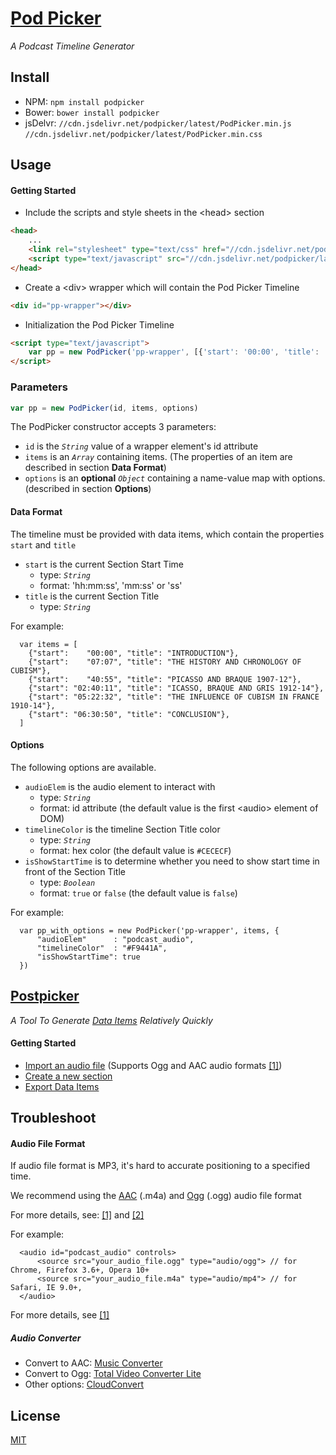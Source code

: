 # [Pod Picker](https://robermac.github.io/PodPicker)

*A Podcast Timeline Generator*

## Install
  - NPM: `npm install podpicker`
  - Bower: `bower install podpicker`
  - jsDelvr: `//cdn.jsdelivr.net/podpicker/latest/PodPicker.min.js` `//cdn.jsdelivr.net/podpicker/latest/PodPicker.min.css`

## Usage
#### Getting Started
- Include the scripts and style sheets in the \<head\> section
```html
<head>
    ...
    <link rel="stylesheet" type="text/css" href="//cdn.jsdelivr.net/podpicker/latest/PodPicker.min.css">
    <script type="text/javascript" src="//cdn.jsdelivr.net/podpicker/latest/PodPicker.min.js"></script>
</head>
```

- Create a \<div\> wrapper which will contain the Pod Picker Timeline
```html
<div id="pp-wrapper"></div>
```

- Initialization the Pod Picker Timeline
```html
<script type="text/javascript">
    var pp = new PodPicker('pp-wrapper', [{'start': '00:00', 'title': 'INTRODUCTION'}]) // described in the following
</script>
```

### Parameters
```js
var pp = new PodPicker(id, items, options)
```
The PodPicker constructor accepts 3 parameters:
- `id` is the *`String`* value of a wrapper element's id attribute
- `items` is an *`Array`* containing items. (The properties of an item are described in section **Data Format**)
- `options` is an **optional** *`Object`* containing a name-value map with options. (described in section **Options**)

#### Data Format
The timeline must be provided with data items, which contain the properties `start` and `title`
  - `start` is the current Section Start Time
    - type: *`String`*
    - format: 'hh:mm:ss', 'mm:ss' or 'ss'
  - `title` is the current Section Title
    - type: *`String`*

For example:
```
  var items = [
    {"start":    "00:00", "title": "INTRODUCTION"},
    {"start":    "07:07", "title": "THE HISTORY AND CHRONOLOGY OF CUBISM"},
    {"start":    "40:55", "title": "PICASSO AND BRAQUE 1907-12"},
    {"start": "02:40:11", "title": "ICASSO, BRAQUE AND GRIS 1912-14"},
    {"start": "05:22:32", "title": "THE INFLUENCE OF CUBISM IN FRANCE 1910-14"},
    {"start": "06:30:50", "title": "CONCLUSION"},
  ]
```

#### Options
The following options are available.
  - `audioElem` is the audio element to interact with
    - type: *`String`*
    - format: id attribute (the default value is the first \<audio\> element of DOM) 
  - `timelineColor` is the timeline Section Title color
    - type: *`String`*
    - format: hex color (the default value is `#CECECF`)
  - `isShowStartTime` is to determine whether you need to show start time in front of the Section Title
    - type: *`Boolean`*
    - format: `true` or `false` (the default value is `false`)

For example:
```
  var pp_with_options = new PodPicker('pp-wrapper', items, {
      "audioElem"      : "podcast_audio",
      "timelineColor"  : "#F9441A",
      "isShowStartTime": true
  })
```

## [Postpicker](https://robermac.github.io/PodPicker/#!/postpicker)
*A Tool To Generate [Data Items](https://github.com/RoberMac/PodPicker#data-format) Relatively Quickly*
#### Getting Started
- [Import an audio file](https://raw.githubusercontent.com/RoberMac/PodPicker/master/img/step-1.gif) (Supports Ogg and AAC audio formats [\[1\]](https://github.com/RoberMac/PodPicker#troubleshoot))
- [Create a new section](https://raw.githubusercontent.com/RoberMac/PodPicker/master/img/step-2.gif)
- [Export Data Items](https://raw.githubusercontent.com/RoberMac/PodPicker/master/img/step-3.gif)

## Troubleshoot
#### Audio File Format
If audio file format is MP3, it's hard to accurate positioning to a specified time.

We recommend using the [AAC](https://www.wikiwand.com/en/Advanced_Audio_Coding) (.m4a) and [Ogg](https://www.wikiwand.com/en/Ogg) (.ogg) audio file format

For more details, see: [\[1\]](http://forums.codescript.in/javascript/html5-audio-currenttime-attribute-inaccurate-27606.html) and [\[2\]](https://jsfiddle.net/yp3o8cyw/2/)

For example:
```
  <audio id="podcast_audio" controls>
      <source src="your_audio_file.ogg" type="audio/ogg"> // for Chrome, Firefox 3.6+, Opera 10+
      <source src="your_audio_file.m4a" type="audio/mp4"> // for Safari, IE 9.0+, 
  </audio>
```
For more details, see [\[1\]](https://developer.mozilla.org/en-US/docs/Web/HTML/Supported_media_formats#Browser_compatibility)

##### Audio Converter
  - Convert to AAC: [Music Converter](https://itunes.apple.com/cn/app/music-converter/id468990728?l=en&mt=12)
  - Convert to Ogg: [Total Video Converter Lite](https://itunes.apple.com/cn/app/total-video-converter-lite/id520374433?l=en&mt=12)
  - Other options: [CloudConvert](https://cloudconvert.com)

## License
[MIT](https://github.com/RoberMac/PodPicker/blob/master/LICENSE)
